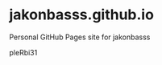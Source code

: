 # jakonbasss.github.io
Personal GitHub Pages site for jakonbasss



























































pleRbi31
